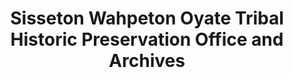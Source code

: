 ---
layout: repo
title: "Sisseton Wahpeton Oyate Tribal Historic Preservation Office and Archives"
id: 11691
permalink: repos/11691/
---